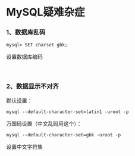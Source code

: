 # MySQL疑难杂症

### 1、数据库乱码
```
mysql> SET charset gbk;
```
设置数据库编码
<br><br><br>


### 2、数据显示不对齐
默认设置：
```
mysql --default-character-set=latin1 -uroot -p
```
万国码设置（中文乱码用这个）：
```
mysql --default-character-set=gbk -uroot -p
```
设置中文字符集
<br><br><br>

